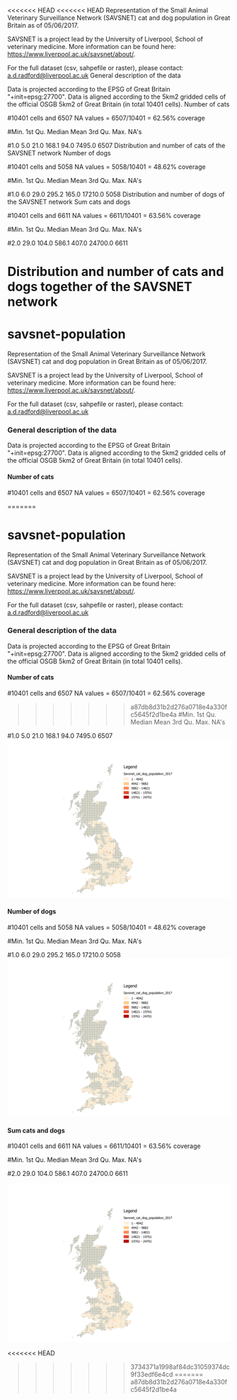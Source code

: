 <<<<<<< HEAD
<<<<<<< HEAD
Representation of the Small Animal Veterinary Surveillance Network (SAVSNET) cat and dog population in Great Britain as of 05/06/2017.

SAVSNET is a project lead by the University of Liverpool, School of veterinary medicine. More information can be found here: https://www.liverpool.ac.uk/savsnet/about/.

For the full dataset (csv, sahpefile or raster), please contact: a.d.radford@liverpool.ac.uk
General description of the data

Data is projected according to the EPSG of Great Britain "+init=epsg:27700". Data is aligned according to the 5km2 gridded cells of the official OSGB 5km2 of Great Britain (in total 10401 cells).
Number of cats

#10401 cells and 6507 NA values = 6507/10401 = 62.56% coverage

#Min. 1st Qu. Median Mean 3rd Qu. Max. NA's

#1.0 5.0 21.0 168.1 94.0 7495.0 6507 Distribution and number of cats of the SAVSNET network
Number of dogs

#10401 cells and 5058 NA values = 5058/10401 = 48.62% coverage

#Min. 1st Qu. Median Mean 3rd Qu. Max. NA's

#1.0 6.0 29.0 295.2 165.0 17210.0 5058 Distribution and number of dogs of the SAVSNET network
Sum cats and dogs

#10401 cells and 6611 NA values = 6611/10401 = 63.56% coverage

#Min. 1st Qu. Median Mean 3rd Qu. Max. NA's

#2.0 29.0 104.0 586.1 407.0 24700.0 6611

Distribution and number of cats and dogs together of the SAVSNET network
=======
# savsnet-population

Representation of the Small Animal Veterinary Surveillance Network (SAVSNET) cat and dog population in Great Britain as of 05/06/2017. 

SAVSNET is a project lead by the University of Liverpool, School of veterinary medicine. More information can be found here: https://www.liverpool.ac.uk/savsnet/about/.

For the full dataset (csv, sahpefile or raster), please contact: a.d.radford@liverpool.ac.uk

### General description of the data
Data is projected according to the EPSG of Great Britain "+init=epsg:27700".
Data is aligned according to the 5km2 gridded cells of the official OSGB 5km2 of Great Britain (in total 10401 cells).

#### Number of cats
#10401 cells and 6507 NA values = 6507/10401 = 62.56% coverage

=======
# savsnet-population

Representation of the Small Animal Veterinary Surveillance Network (SAVSNET) cat and dog population in Great Britain as of 05/06/2017. 

SAVSNET is a project lead by the University of Liverpool, School of veterinary medicine. More information can be found here: https://www.liverpool.ac.uk/savsnet/about/.

For the full dataset (csv, sahpefile or raster), please contact: a.d.radford@liverpool.ac.uk

### General description of the data
Data is projected according to the EPSG of Great Britain "+init=epsg:27700".
Data is aligned according to the 5km2 gridded cells of the official OSGB 5km2 of Great Britain (in total 10401 cells).

#### Number of cats
#10401 cells and 6507 NA values = 6507/10401 = 62.56% coverage

>>>>>>> a87db8d31b2d276a0718e4a330fc5645f2d1be4a
#Min. 1st Qu.  Median    Mean 3rd Qu.    Max.    NA's 

#1.0     5.0    21.0   168.1    94.0  7495.0    6507 
![Distribution and number of cats of the SAVSNET network](https://github.com/arsevska/savsnet-population/blob/master/cat_dog_2017.png?raw=true)

#### Number of dogs
#10401 cells and 5058 NA values = 5058/10401 = 48.62% coverage

#Min. 1st Qu.  Median    Mean 3rd Qu.    Max.    NA's 

#1.0     6.0    29.0   295.2   165.0 17210.0    5058 
![Distribution and number of dogs of the SAVSNET network](https://github.com/arsevska/savsnet-population/blob/master/cat_dog_2017.png?raw=true)

#### Sum cats and dogs
#10401 cells and 6611 NA values = 6611/10401 = 63.56% coverage

#Min. 1st Qu.  Median    Mean 3rd Qu.    Max.    NA's 

#2.0    29.0   104.0   586.1   407.0 24700.0    6611 

![Distribution and number of cats and dogs together of the SAVSNET network](https://github.com/arsevska/savsnet-population/blob/master/cat_dog_2017.png?raw=true)

<<<<<<< HEAD
>>>>>>> 3734371a1998af84dc31059374dc9f33edf6e4cd
=======
>>>>>>> a87db8d31b2d276a0718e4a330fc5645f2d1be4a
